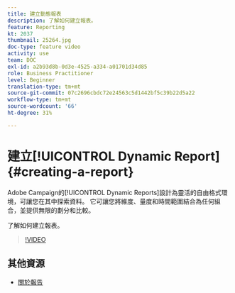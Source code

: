 ```yaml
---
title: 建立動態報表
description: 了解如何建立報表。
feature: Reporting
kt: 2037
thumbnail: 25264.jpg
doc-type: feature video
activity: use
team: DOC
exl-id: a2b93d8b-0d3e-4525-a334-a01701d34d85
role: Business Practitioner
level: Beginner
translation-type: tm+mt
source-git-commit: 07c2696cbdc72e24563c5d1442bf5c39b22d5a22
workflow-type: tm+mt
source-wordcount: '66'
ht-degree: 31%

---
```


# 建立[!UICONTROL Dynamic Report]{#creating-a-report}

Adobe Campaign的[!UICONTROL Dynamic Reports]設計為靈活的自由格式環境，可讓您在其中探索資料。 它可讓您將維度、量度和時間範圍結合為任何組合，並提供無限的劃分和比較。

了解如何建立報表。

>[!VIDEO](https://video.tv.adobe.com/v/25264/?quality=12)

## 其他資源

* [關於報告](https://docs.adobe.com/content/help/en/campaign-standard/using/reporting/about-reporting/about-dynamic-reports.html)
